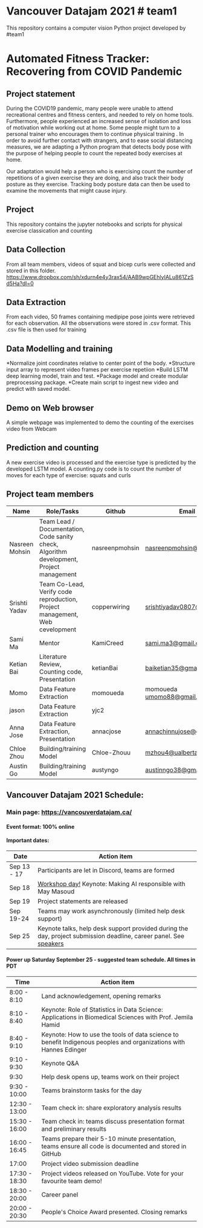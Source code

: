 # Vancouver Datajam 2021 # team1

This repository contains a computer vision Python project developed by #team1

# Automated Fitness Tracker: Recovering from COVID Pandemic
## Project statement

During the COVID19 pandemic, many people were unable to attend recreational centres and fitness centers, and needed to rely on home tools. Furthermore, people experienced an increased sense of isolation and loss of motivation while working out at home. Some people might turn to a personal trainer who encourages them to continue physical training . In order to avoid further contact with strangers, and to ease social distancing measures, we are adapting a Python program that detects body pose with the purpose of helping people to count the repeated body exercises at home.

Our adaptation would help a person who is exercising count the number of repetitions of a given exercise they are doing, and also track their body posture as they exercise. Tracking body posture data can then be used to examine the movements that might cause injury.

## Project
This repository contains the jupyter notebooks and scripts for physical exercise classication and counting

## Data Collection
From all team members, videos of squat and bicep curls were collected and stored in this folder.
https://www.dropbox.com/sh/xdurn4e4y3rax54/AAB9wpGEhlyIALu861ZzSd5Ha?dl=0


## Data Extraction
From each video, 50 frames containing medipipe pose joints were retrieved for each observation. 
All the observations were stored in .csv format. This .csv file is then used for training
 

## Data Modelling and training
*Normalize joint coordinates relative to center point of the body.
*Structure input array to represent video frames per exercise repetiion
*Build LSTM deep learning model, train and test.
*Package model and create modular preprocessing package.
*Create main script to ingest new video and predict with saved model.

## Demo on Web browser
A simple webpage was implemented to demo the counting of the exercises video from Webcam 

## Prediction and counting
A new exercise video is processed and the exercise type is predicted by the developed LSTM model. A counting.py code is to count the number of moves for each type of exercise: squats and curls

## Project team members

Name | Role/Tasks | Github | Email  | LinkedIn
-----|------------|---------|--------|---------
Nasreen Mohsin | Team Lead / Documentation, Code sanity check, Algorithm development, Project management | nasreenpmohsin | nasreenpmohsin@gmail.com |  https://www.linkedin.com/in/nasreen-mohsin-08210419/
Srishti Yadav | Team Co-Lead, Verify code reproduction, Project management, Web cevelopment | copperwiring | srishtiyadav0807@gmai.com | https://www.linkedin.com/in/srishti-yadav/ 
Sami Ma | Mentor | KamiCreed | sami.ma3@gmail.com| https://www.linkedin.com/in/sami-ma-6b616d69/
Ketian Bai | Literature Review, Counting code, Presentation | ketianBai | baiketian35@gmail.com | https://www.linkedin.com/in/%E5%8F%AF%E7%94%9C-%E7%99%BD-b43a88200/ 
Momo | Data Feature Extraction | momoueda | momoueda umomo88@gmail.com | https://www.linkedin.com/in/mueda 
jason |  Data Feature Extraction | yjc2 | | |
Anna Jose | Data Feature Extraction, Presentation | annacjose | annachinnujose@gmail.com | 
Chloe  Zhou | Building/training Model | Chloe-Zhouu | mzhou4@ualberta.ca | www.linkedin.com/in/ming-chloe-zhou
Austin Go | Building/training Model | austyngo | austinngo38@gmail.com | www.linkedin.com/in/austinngo/

## Vancouver Datajam 2021 Schedule:

### Main page: https://vancouverdatajam.ca/
#### Event format: 100% online

#### Important dates: 

|Date | Action item |
| - | - |
|Sep 13 - 17 |Participants are let in Discord, teams are formed|
|Sep 18 |[Workshop day!](https://www.vancouverdatajam.ca/workshops) Keynote: Making AI responsible with May Masoud|
|Sep 19 |Project statements are released|
|Sep 19-24 |Teams may work asynchronously (limited help desk support)|
|Sep 25 |Keynote talks, help desk support provided during the day, project submission deadline, career panel. See [speakers](https://www.vancouverdatajam.ca/speakers)|

#### Power up Saturday September 25 - suggested team schedule. All times in PDT

|Time| Action item|
| - | - |
|8:00 - 8:10| Land acknowledgement, opening remarks |
|8:10 - 8:40| Keynote: Role of Statistics in Data Science: Applications in Biomedical Sciences with Prof. Jemila Hamid | 
|8:40 - 9:10| Keynote: How to use the tools of data science to benefit Indigenous peoples and organizations  with Hannes Edinger |
|9:10 -  9:30| Keynote Q&A |
|9:30 | Help desk opens up, teams work on their project |
|9:30 - 10:00| Teams brainstorm tasks for the day|
|12:30 - 13:00| Team check in: share exploratory analysis results |
|15:30 - 16:00| Team check in: teams discuss presentation format and preliminary results|
|16:00 - 16:45| Teams prepare their 5-10 minute presentation, teams ensure all code is documented and stored in GitHub|
|17:00| Project video submission deadline|
|17:30 - 18:30| Project videos released on YouTube. Vote for your favourite team demo!| 
|18:30 - 20:00 | Career panel|
|20:00 - 20:30 | People's Choice Award presented. Closing remarks|
